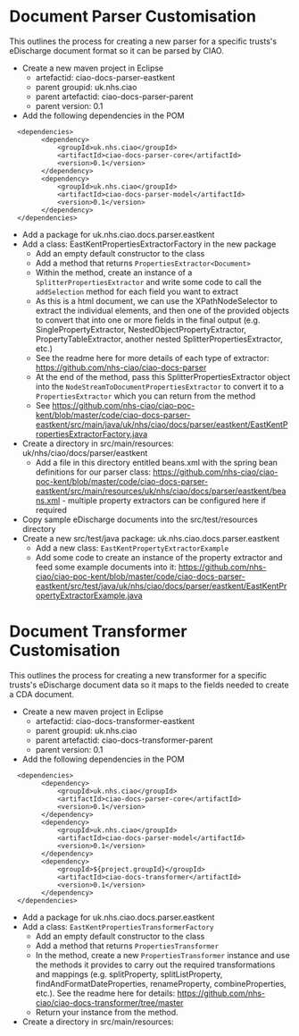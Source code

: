 Document Parser Customisation
=============================

This outlines the process for creating a new parser for a specific trusts's eDischarge document format so it can be parsed by CIAO.

* Create a new maven project in Eclipse
	* artefactid: ciao-docs-parser-eastkent
	* parent groupid: uk.nhs.ciao
	* parent artefactid: ciao-docs-parser-parent
	* parent version: 0.1
* Add the following dependencies in the POM

```
  <dependencies>
		<dependency>
			<groupId>uk.nhs.ciao</groupId>
			<artifactId>ciao-docs-parser-core</artifactId>
			<version>0.1</version>
		</dependency>
		<dependency>
			<groupId>uk.nhs.ciao</groupId>
			<artifactId>ciao-docs-parser-model</artifactId>
			<version>0.1</version>
		</dependency>
  </dependencies>
```

* Add a package for uk.nhs.ciao.docs.parser.eastkent
* Add a class: EastKentPropertiesExtractorFactory in the new package
	* Add an empty default constructor to the class
	* Add a method that returns `PropertiesExtractor<Document>`
	* Within the method, create an instance of a `SplitterPropertiesExtractor` and write some code to call the `addSelection` method for each field you want to extract
	* As this is a html document, we can use the XPathNodeSelector to extract the individual elements, and then one of the provided objects to convert that into one or more fields in the final output (e.g. SinglePropertyExtractor, NestedObjectPropertyExtractor, PropertyTableExtractor, another nested SplitterPropertiesExtractor, etc.)
	* See the readme here for more details of each type of extractor: https://github.com/nhs-ciao/ciao-docs-parser
	* At the end of the method, pass this SplitterPropertiesExtractor object into the `NodeStreamToDocumentPropertiesExtractor` to convert it to a `PropertiesExtractor` which you can return from the method
	* See https://github.com/nhs-ciao/ciao-poc-kent/blob/master/code/ciao-docs-parser-eastkent/src/main/java/uk/nhs/ciao/docs/parser/eastkent/EastKentPropertiesExtractorFactory.java
* Create a directory in src/main/resources: uk/nhs/ciao/docs/parser/eastkent
	* Add a file in this directory entitled beans.xml with the spring bean definitions for our parser class: https://github.com/nhs-ciao/ciao-poc-kent/blob/master/code/ciao-docs-parser-eastkent/src/main/resources/uk/nhs/ciao/docs/parser/eastkent/beans.xml - multiple property extractors can be configured here if required
* Copy sample eDischarge documents into the src/test/resources directory
* Create a new src/test/java package: uk.nhs.ciao.docs.parser.eastkent
	* Add a new class: `EastKentPropertyExtractorExample`
	* Add some code to create an instance of the property extractor and feed some example documents into it: https://github.com/nhs-ciao/ciao-poc-kent/blob/master/code/ciao-docs-parser-eastkent/src/test/java/uk/nhs/ciao/docs/parser/eastkent/EastKentPropertyExtractorExample.java


Document Transformer Customisation
==================================

This outlines the process for creating a new transformer for a specific trusts's eDischarge document data so it maps to the fields needed to create a CDA document.

* Create a new maven project in Eclipse
	* artefactid: ciao-docs-transformer-eastkent
	* parent groupid: uk.nhs.ciao
	* parent artefactid: ciao-docs-transformer-parent
	* parent version: 0.1
* Add the following dependencies in the POM

```
  <dependencies>
		<dependency>
			<groupId>uk.nhs.ciao</groupId>
			<artifactId>ciao-docs-parser-core</artifactId>
			<version>0.1</version>
		</dependency>
		<dependency>
			<groupId>uk.nhs.ciao</groupId>
			<artifactId>ciao-docs-parser-model</artifactId>
			<version>0.1</version>
		</dependency>
		<dependency>
			<groupId>${project.groupId}</groupId>
			<artifactId>ciao-docs-transformer</artifactId>
			<version>0.1</version>
		</dependency>
  </dependencies>
```

* Add a package for uk.nhs.ciao.docs.parser.eastkent
* Add a class: `EastKentPropertiesTransformerFactory`
	* Add an empty default constructor to the class
	* Add a method that returns `PropertiesTransformer`
	* In the method, create a new `PropertiesTransformer` instance and use the methods it provides to carry out the required transformations and mappings (e.g. splitProperty, splitListProperty, findAndFormatDateProperties, renameProperty, combineProperties, etc.). See the readme here for details: https://github.com/nhs-ciao/ciao-docs-transformer/tree/master
	* Return your instance from the method.
* Create a directory in src/main/resources: 
	

